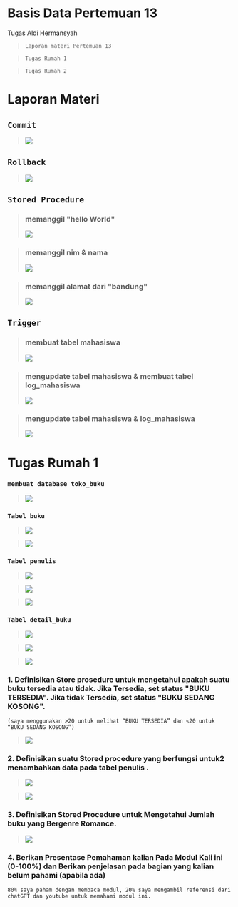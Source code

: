 # Basis Data Pertemuan 13
Tugas Aldi Hermansyah
> `Laporan materi Pertemuan 13`

> `Tugas Rumah 1`

> `Tugas Rumah 2`

# Laporan Materi
## `Commit`
> <img src="/P13/img/P13 - commit.png" img>

## `Rollback`
> <img src="/P13/img/P13 - rollback.png" img>

## `Stored Procedure`
> ### memanggil "hello World"
> 
> <img src="/P13/img/P13 - sp1.png" img>

> ### memanggil nim & nama
> 
> <img src="/P13/img/P13 - sp2.png" img>

> ### memanggil alamat dari "bandung"
> <img src="/P13/img/P13 - sp3.png" img>

## `Trigger`
> ### membuat tabel mahasiswa
> 
> <img src="/P13/img/P13 - t1.png" img>

> ### mengupdate tabel mahasiswa & membuat tabel log_mahasiswa
> 
> <img src="/P13/img/P13 - t2.png" img>

> ### mengupdate tabel mahasiswa & log_mahasiswa
> 
> <img src="/P13/img/P13 - t3.png" img>

# Tugas Rumah 1
### `membuat database toko_buku`
>
> <img src="/P13/img/P13 - rumah.png" img>

### `Tabel buku`
> <img src="/P13/img/P13 - rumah - buku1.png" img>

> <img src="/P13/img/P13 - rumah - buku2.png" img>

### `Tabel penulis`
> <img src="/P13/img/P13 - rumah - penulis1.png" img>

> <img src="/P13/img/P13 - rumah - penulis2.png" img>

> <img src="/P13/img/P13 - rumah - penulis3.png" img>

### `Tabel detail_buku`

> <img src="/P13/img/P13 - rumah - db1.png">

> <img src="/P13/img/P13 - rumah - db2.png">

> <img src="/P13/img/P13 - rumah - db3.png">

### 1.  Definisikan Store prosedure untuk mengetahui apakah suatu buku tersedia atau tidak. Jika Tersedia, set status "BUKU TERSEDIA". Jika tidak Tersedia, set status "BUKU SEDANG KOSONG".
`(saya menggunakan >20 untuk melihat “BUKU TERSEDIA” dan <20 untuk “BUKU SEDANG KOSONG”)`
> <img src="/P13/img/P13 - rumah - soal 1.png">
   

### 2. Definisikan suatu Stored procedure yang berfungsi untuk2 menambahkan data pada tabel penulis .
> <img src="/P13/img/P13 - rumah - soal 2-1.png">

> <img src="/P13/img/P13 - rumah - soal 2-2.png">
   

### 3. Definisikan Stored Procedure untuk Mengetahui Jumlah buku yang Bergenre Romance.
> <img src="/P13/img/P13 - rumah - soal 3.png">

### 4. Berikan Presentase Pemahaman kalian Pada Modul Kali ini (0-100%) dan Berikan penjelasan pada bagian yang kalian belum pahami (apabila ada)
`80% saya paham dengan membaca modul, 20% saya mengambil referensi dari chatGPT dan youtube untuk memahami modul ini.`
